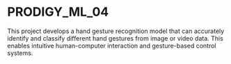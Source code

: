 # PRODIGY_ML_04
This project develops a hand gesture recognition model that can accurately identify and classify different hand gestures from image or video data. This enables intuitive human-computer interaction and gesture-based control systems.
